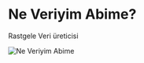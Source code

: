 Ne Veriyim Abime?
==============

Rastgele Veri üreticisi

![Ne Veriyim Abime](https://raw.github.com/feridmovsumov/NeVeriyimAbime/master/neverecenbana.png)
